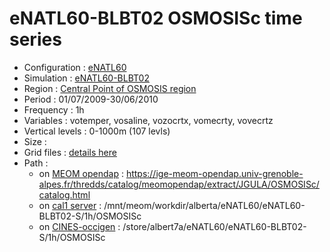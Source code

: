 # eNATL60-BLBT02 OSMOSISc time series

 - Configuration : [eNATL60](../simulations/eNATL60.md)
 - Simulation : [eNATL60-BLBT02](../simulations/eNATL60-BLBT02.md)
 - Region : [Central Point of OSMOSIS region](../regions/OSMOSISc.md)
 - Period : 01/07/2009-30/06/2010
 - Frequency : 1h
 - Variables : votemper, vosaline, vozocrtx, vomecrty, vovecrtz
 - Vertical levels : 0-1000m (107 levls)
 - Size : 
 - Grid files : [details here](OSMOSISc60-grid-files.md)
 - Path : 
   - on [MEOM opendap](../platforms/opendap.md) : https://ige-meom-opendap.univ-grenoble-alpes.fr/thredds/catalog/meomopendap/extract/JGULA/OSMOSISc/catalog.html
   - on [cal1 server](../platforms/cal1.md) : /mnt/meom/workdir/alberta/eNATL60/eNATL60-BLBT02-S/1h/OSMOSISc
   - on [CINES-occigen](../platforms/occigen.md) : /store/albert7a/eNATL60/eNATL60-BLBT02-S/1h/OSMOSISc
